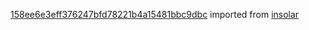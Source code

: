 [158ee6e3eff376247bfd78221b4a15481bbc9dbc](https://github.com/insolar/insolar/commit/158ee6e3eff376247bfd78221b4a15481bbc9dbc) imported from [insolar](https://github.com/insolar/insolar)
